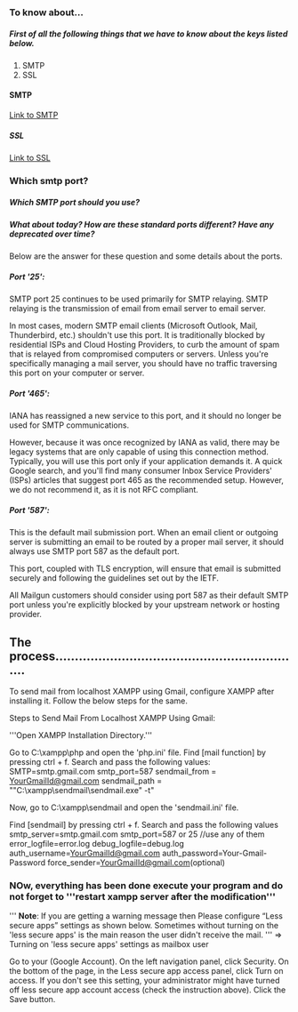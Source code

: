 ### To know about...
##### First of all the following things that we have to know about the keys listed below.
1. SMTP
2. SSL

#### SMTP
[Link to SMTP](https://rb.gy/u4wlt1)

##### SSL
[Link to SSL](https://rb.gy/opkkks)

### Which smtp port?

##### Which SMTP port should you use?
##### What about today? How are these standard ports different? Have any deprecated over time?

Below are the answer for these question and some details about the ports.

##### Port '25':
SMTP port 25 continues to be used primarily for SMTP relaying. SMTP relaying is the transmission of email from email server to email server.

In most cases, modern SMTP email clients (Microsoft Outlook, Mail, Thunderbird, etc.) shouldn't use this port. It is traditionally blocked by residential ISPs and Cloud Hosting Providers, to curb the amount of spam that is relayed from compromised computers or servers. Unless you're specifically managing a mail server, you should have no traffic traversing this port on your computer or server. 

##### Port '465':
IANA has reassigned a new service to this port, and it should no longer be used for SMTP communications.

However, because it was once recognized by IANA as valid, there may be legacy systems that are only capable of using this connection method. Typically, you will use this port only if your application demands it. A quick Google search, and you'll find many consumer Inbox Service Providers' (ISPs) articles that suggest port 465 as the recommended setup. However, we do not recommend it, as it is not RFC compliant.

##### Port '587':
This is the default mail submission port. When an email client or outgoing server is submitting an email to be routed by a proper mail server, it should always use SMTP port 587 as the default port.

This port, coupled with TLS encryption, will ensure that email is submitted securely and following the guidelines set out by the IETF.

All Mailgun customers should consider using port 587 as their default SMTP port unless you're explicitly blocked by your upstream network or hosting provider.


## The process................................................................
To send mail from localhost XAMPP using Gmail, configure XAMPP after installing it. Follow the below steps for the same.

Steps to Send Mail From Localhost XAMPP Using Gmail:

'''Open XAMPP Installation Directory.'''


Go to C:\xampp\php and open the 'php.ini' file.
Find [mail function] by pressing ctrl + f.
Search and pass the following values:
SMTP=smtp.gmail.com
smtp_port=587
sendmail_from = YourGmailId@gmail.com
sendmail_path = "\"C:\xampp\sendmail\sendmail.exe\" -t"


Now, go to C:\xampp\sendmail and open the 'sendmail.ini' file.

Find [sendmail] by pressing ctrl + f.
Search and pass the following values
smtp_server=smtp.gmail.com
smtp_port=587 or 25 //use any of them
error_logfile=error.log
debug_logfile=debug.log
auth_username=YourGmailId@gmail.com
auth_password=Your-Gmail-Password
force_sender=YourGmailId@gmail.com(optional)

### NOw, everything has been done execute your program and do not forget to '''restart xampp server after the modification'''
'''
**Note**: If you are getting a warning message then Please configure “Less secure apps” settings as shown below. Sometimes without turning on the 'less secure apps' is the main reason the user didn't receive the mail.
'''
=> Turning on 'less secure apps' settings as mailbox user

Go to your (Google Account).
On the left navigation panel, click Security.
On the bottom of the page, in the Less secure app access panel, click Turn on access.
If you don't see this setting, your administrator might have turned off less secure app account access (check the instruction above).
Click the Save button.
